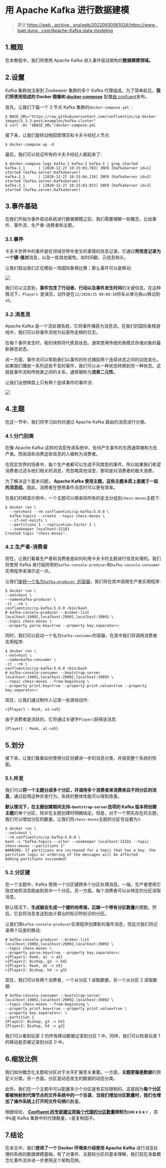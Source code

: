 # 用 Apache Kafka 进行数据建模

> 原文:[https://web . archive . org/web/20220930061024/https://www . bael dung . com/Apache-Kafka-data-modeling](https://web.archive.org/web/20220930061024/https://www.baeldung.com/apache-kafka-data-modeling)

## 1.概观

在本教程中，我们将使用 Apache Kafka 进入事件驱动架构的**数据建模领域。**

## 2.设置

Kafka 集群由注册到 Zookeeper 集群的多个 Kafka 代理组成。为了简单起见，**我们将使用现成的 Docker 图像和 [docker-compose](https://web.archive.org/web/20220630003934/https://baeldung.com/docker-compose)** 配置[由 confuent](https://web.archive.org/web/20220630003934/https://docs.confluent.io/5.0.0/installation/docker/docs/installation/clustered-deployment.html#docker-compose-setting-up-a-three-node-kafka-cluster)发布。

首先，让我们下载一个 3 节点 Kafka 集群的`docker-compose.yml `:

```
$ BASE_URL="https://raw.githubusercontent.com/confluentinc/cp-docker-images/5.3.3-post/examples/kafka-cluster"
$ curl -Os "$BASE_URL"/docker-compose.yml
```

接下来，让我们旋转动物园管理员和卡夫卡经纪人节点:

```
$ docker-compose up -d
```

最后，我们可以验证所有的卡夫卡经纪人都起来了:

```
$ docker-compose logs kafka-1 kafka-2 kafka-3 | grep started
kafka-1_1      | [2020-12-27 10:15:03,783] INFO [KafkaServer id=1] started (kafka.server.KafkaServer)
kafka-2_1      | [2020-12-27 10:15:04,134] INFO [KafkaServer id=2] started (kafka.server.KafkaServer)
kafka-3_1      | [2020-12-27 10:15:03,853] INFO [KafkaServer id=3] started (kafka.server.KafkaServer)
```

## 3.事件基础

在我们开始为事件驱动系统进行数据建模之前，我们需要理解一些概念，比如事件、事件流、生产者-消费者和主题。

### 3.1.事件

卡夫卡世界中的事件是在领域世界中发生的事情的信息记录。它通过**将信息记录为一个键-值对**消息，以及一些其他属性，如时间戳、元信息和头。

让我们假设我们正在模拟一场国际象棋比赛；那么事件可以是移动:

[![](img/5a44b7ab8e371a36fb6e1b5afb01113e.png)](/web/20220630003934/https://www.baeldung.com/wp-content/uploads/2021/01/kafka-img1-v1.png)

我们可以注意到，**事件包含了行动者、行动以及事件发生时间**的关键信息。在这种情况下，`Player1 `是演员，动作是在`12/2020/25 00:08:30`将车从单元格`a1`移动到`a5`。

### 3.2.消息流

Apache Kafka 是一个流处理系统，它将事件捕获为消息流。在我们的国际象棋游戏中，我们可以将事件流视为玩家所走棋的日志。

在每个事件发生时，板的快照将代表其状态。通常使用传统的表模式存储对象的最新静态状态。

另一方面，事件流可以帮助我们以事件的形式捕捉两个连续状态之间的动态变化。如果我们播放一系列这些不变的事件，我们可以从一种状态转换到另一种状态。这就是事件流和传统表之间的关系，通常被称为**流表二元性**。

让我们设想棋盘上只有两个连续事件的事件流:

[![](img/86697f65e73ebd2150aaf707f37acf60.png)](/web/20220630003934/https://www.baeldung.com/wp-content/uploads/2021/01/kafka-img2-v1.png)

## 4.主题

在这一节中，我们将学习如何对通过 Apache Kafka 路由的消息进行分类。

### 4.1.分门别类

在像 Apache Kafka 这样的消息传递系统中，任何产生事件的东西通常被称为生产者。而阅读和消费这些信息的人被称为消费者。

在现实世界的场景中，每个生产者都可以生成不同类型的事件，所以如果我们希望消费者过滤与他们相关的消息，而忽略其他消息，那将是对消费者的极大浪费。

为了解决这个基本问题， **Apache Kafka 使用主题，这些主题本质上是属于一起的消息组**。因此，消费者在使用事件消息时可以更有效率。

在我们的棋盘示例中，一个主题可以用来将所有的走法分组到`chess-moves`主题下:

```
$ docker run \
  --net=host --rm confluentinc/cp-kafka:5.0.0 \
  kafka-topics --create --topic chess-moves \
  --if-not-exists \
  --partitions 1 --replication-factor 1 \
  --zookeeper localhost:32181
Created topic "chess-moves".
```

### 4.2.生产者-消费者

现在，让我们看看生产者和消费者是如何利用卡夫卡的主题进行信息处理的。我们将使用 Kafka 发行版附带的`kafka-console-producer`和`kafka-console-consumer`实用程序来演示这一点。

让我们[旋转一个名为`kafka-producer `的容器](https://web.archive.org/web/20220630003934/https://docs.docker.com/engine/reference/commandline/run/)，我们将在其中调用生产者实用程序:

```
$ docker run \
--net=host \
--name=kafka-producer \
-it --rm \
confluentinc/cp-kafka:5.0.0 /bin/bash
# kafka-console-producer --broker-list localhost:19092,localhost:29092,localhost:39092 \
--topic chess-moves \
--property parse.key=true --property key.separator=: 
```

同时，我们可以启动一个名为`kafka-consumer`的容器，在其中我们将调用消费者实用程序:

```
$ docker run \
--net=host \
--name=kafka-consumer \
-it --rm \
confluentinc/cp-kafka:5.0.0 /bin/bash
# kafka-console-consumer --bootstrap-server localhost:19092,localhost:29092,localhost:39092 \
--topic chess-moves --from-beginning \
--property print.key=true --property print.value=true --property key.separator=: 
```

现在，让我们通过制作人记录一些游戏动作:

```
>{Player1 : Rook, a1->a5}
```

由于消费者是活跃的，它将通过关键字`Player1`获得该消息:

```
{Player1 : Rook, a1->a5}
```

## 5.划分

接下来，让我们看看如何使用分区创建进一步的消息分类，并提高整个系统的性能。

### 5.1.并发

我们可以**将一个主题分成多个分区，并调用多个消费者来消费来自不同分区的消息**。通过启用这种并发行为，系统的整体性能可以得到改善。

**默认情况下，在主题创建期间支持`–bootstrap-server`选项的 Kafka 版本将创建主题**的单个分区，除非在主题创建时明确指定。但是，对于一个预先存在的主题，我们可以增加分区的数量。让我们将`chess-moves`主题的分区号设置为`3`:

```
$ docker run \
--net=host \
--rm confluentinc/cp-kafka:5.0.0 \
bash -c "kafka-topics --alter --zookeeper localhost:32181 --topic chess-moves --partitions 3"
WARNING: If partitions are increased for a topic that has a key, the partition logic or ordering of the messages will be affected
Adding partitions succeeded!
```

### 5.2.分区键

在一个主题中，Kafka 使用一个分区键跨多个分区处理消息。一端，生产者使用它隐式地将消息路由到其中一个分区。另一方面，每个消费者可以从特定的分区读取消息。

默认情况下，**生成器会生成一个键的哈希值，后跟一个带有分区数量**的模数。然后，它会将消息发送到由计算出的标识符标识的分区。

让我们用`kafka-console-producer`实用程序创建新的事件消息，但这次我们将记录两个玩家的移动:

```
# kafka-console-producer --broker-list localhost:19092,localhost:29092,localhost:39092 \
--topic chess-moves \
--property parse.key=true --property key.separator=:
>{Player1: Rook, a1 -> a5}
>{Player2: Bishop, g3 -> h4}
>{Player1: Rook, a5 -> e5}
>{Player2: Bishop, h4 -> g3}
```

现在，我们可以有两个消费者，一个从分区 1 读取数据，另一个从分区 2 读取数据:

```
# kafka-console-consumer --bootstrap-server localhost:19092,localhost:29092,localhost:39092 \
--topic chess-moves --from-beginning \
--property print.key=true --property print.value=true \
--property key.separator=: \
--partition 1
{Player2: Bishop, g3 -> h4}
{Player2: Bishop, h4 -> g3}
```

我们可以看到玩家 2 的所有移动都被记录到分区 1 中。同样，我们可以检查玩家 1 的移动是否被记录到分区 0 中。

## 6.缩放比例

我们如何概念化主题和分区对于水平扩展至关重要。一方面，**主题更像是数据**的预定义分类。另一方面，分区是动态发生的数据的动态分类。

此外，我们在一个主题中可以配置多少个分区是有实际限制的。这是因为**每个分区都被映射到代理节点的文件系统中的一个目录**。**当我们增加分区数量时，我们也增加了操作系统上打开的文件句柄**的数量。

根据经验， **[Confluent 的专家建议将每个代理的分区数量](https://web.archive.org/web/20220630003934/https://www.confluent.io/blog/how-choose-number-topics-partitions-kafka-cluster/)限制为`100` x `b` x `r`** ，其中`b`是 Kafka 集群中的代理数量，`r`是复制因子。

## 7.结论

在本文中，我们**使用了一个 Docker 环境来介绍使用 Apache Kafka** 进行消息处理的系统的数据建模基础。有了对事件、主题和分区的基本理解，我们现在准备概念化事件流并进一步使用这个架构范例。